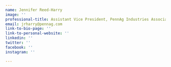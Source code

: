```yaml
---
name: Jennifer Reed-Harry
image: ''
professional-title: Assistant Vice President, PennAg Industries Association
email: jrharry@pennag.com
link-to-bio-page: ''
link-to-personal-website: ''
linkedin: ''
twitter: ''
facebook: ''
instagram: ''

---
```

